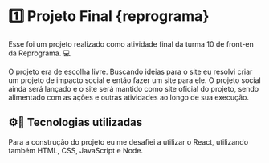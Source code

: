 # 1️⃣ Projeto Final {reprograma}

Esse foi um projeto realizado como atividade final da turma 10 de front-en da Reprograma. 💻

O projeto era de escolha livre. Buscando ideias para o site eu resolvi criar um projeto de impacto social e então fazer um site para ele. O projeto social ainda será lançado e o site será mantido como site oficial do projeto, sendo alimentado com as ações e outras atividades ao longo de sua execução. 

## ⚙📲 Tecnologias utilizadas 

Para a construção do projeto eu me desafiei a utilizar o React, utilizando também HTML, CSS, JavaScript e Node. 

